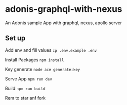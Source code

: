 # adonis-graphql-with-nexus
An Adonis sample App with graphql, nexus, apollo server

## Set up
Add env and fill values
`cp .env.example .env`

Install Packages
`npm install`

Key generate
`node ace generate:key`

Serve App
`npm run dev`

Build
`npm run build`


Rem to star anf fork
